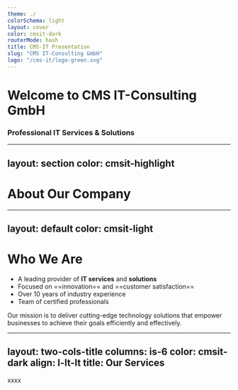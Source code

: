 ```yaml
---
theme: ./
colorSchema: light
layout: cover
color: cmsit-dark
routerMode: hash
title: CMS-IT Presentation
slug: "CMS IT-Consulting GmbH"
logo: "/cms-it/logo-green.svg"
---
```


# Welcome to CMS IT-Consulting GmbH

### Professional IT Services & Solutions

---
layout: section
color: cmsit-highlight
---

# About Our Company

---
layout: default
color: cmsit-light
---

# Who We Are

- A leading provider of **IT services** and **solutions**
- Focused on ==innovation== and ==customer satisfaction==
- Over 10 years of industry experience
- Team of certified professionals

<div class="cmsit-card">
  Our mission is to deliver cutting-edge technology solutions that empower businesses to achieve their goals efficiently and effectively.
</div>

---
layout: two-cols-title
columns: is-6
color: cmsit-dark
align: l-lt-lt
title: Our Services
---

xxxx